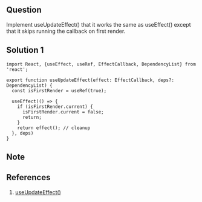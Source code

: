 ## Question
Implement useUpdateEffect() that it works the same as useEffect() except that it skips running the callback on first render.

## Solution 1
```tsx
import React, {useEffect, useRef, EffectCallback, DependencyList} from 'react';

export function useUpdateEffect(effect: EffectCallback, deps?: DependencyList) {
  const isFirstRender = useRef(true);

  useEffect(() => {
    if (isFirstRender.current) {
      isFirstRender.current = false;
      return;
    }
    return effect(); // cleanup
  }, deps)
}

```
## Note


## References
1. [useUpdateEffect()](https://bigfrontend.dev/react/useUpdateEffect)
